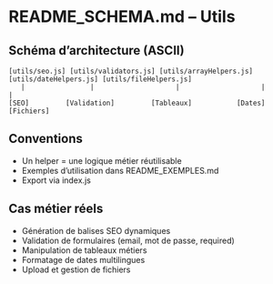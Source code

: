 # README_SCHEMA.md – Utils

## Schéma d’architecture (ASCII)
```
[utils/seo.js] [utils/validators.js] [utils/arrayHelpers.js] [utils/dateHelpers.js] [utils/fileHelpers.js]
   |                |                    |                    |                    |
[SEO]         [Validation]         [Tableaux]           [Dates]            [Fichiers]
```

## Conventions
- Un helper = une logique métier réutilisable
- Exemples d’utilisation dans README_EXEMPLES.md
- Export via index.js

## Cas métier réels
- Génération de balises SEO dynamiques
- Validation de formulaires (email, mot de passe, required)
- Manipulation de tableaux métiers
- Formatage de dates multilingues
- Upload et gestion de fichiers
